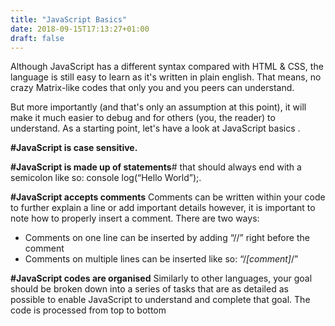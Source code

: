 ```yaml
---
title: "JavaScript Basics"
date: 2018-09-15T17:13:27+01:00
draft: false
---
```


Although JavaScript has a different syntax compared with HTML & CSS, the language is still easy to learn as it's written in plain english. That means, no crazy Matrix-like codes that only you and you peers can understand. <!--more-->

But more importantly (and that's only an assumption at this point), it will make it much easier to debug and for others (you, the reader) to understand. As a starting point, let's have a look at JavaScript basics .

**#JavaScript is case sensitive.**

**#JavaScript is made up of statements**#
that should always end with a semicolon like so: console log(“Hello World”);. 

**#JavaScript accepts comments**
Comments can be written within your code to further explain a line or add important details however, it is important to note how to properly insert a comment. There are two ways:
-	Comments on one line can be inserted by adding “//” right before the comment
-	Comments on multiple lines can be inserted like so: “/*[comment]*/”

**#JavaScript codes are organised**
Similarly to other languages, your goal should be broken down into a series of tasks that are as detailed as possible to enable JavaScript to understand and complete that goal. The code is processed from top to bottom 
